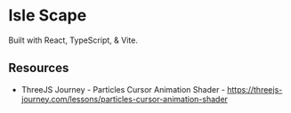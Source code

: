# Isle Scape

Built with React, TypeScript, & Vite.

## Resources
- ThreeJS Journey - Particles Cursor Animation Shader - https://threejs-journey.com/lessons/particles-cursor-animation-shader
